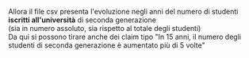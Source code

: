 Allora il file csv presenta l'evoluzione negli anni del numero di studenti <b>iscritti all'università</b> di seconda generazione <br>
(sia in numero assoluto, sia rispetto al totale degli studenti)<br>
Da qui si possono tirare anche dei claim tipo "In 15 anni, il numero degli studenti di seconda generazione è aumentato più di 5 volte"
